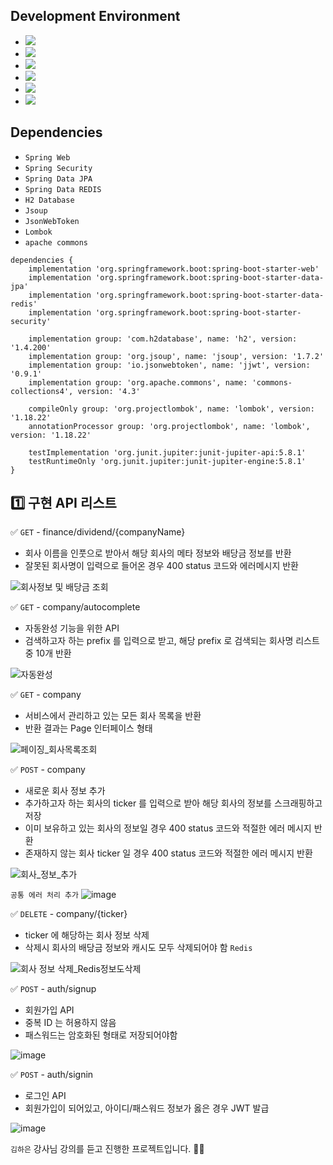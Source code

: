 
## Development Environment

- <img src="https://img.shields.io/badge/Windows-blue?style=flat&logo=windows&logoColor=white"/> 
- <img src="https://img.shields.io/badge/intellij-red?style=flat&logo=intellijidea&logoColor=white"/> 
- <img src="https://img.shields.io/badge/JDK_1.8-red?style=flat&logo=&logoColor=white"/>
- <img src="https://img.shields.io/badge/H2-blue?style=flat&logo=&logoColor=white"/>
- <img src="https://img.shields.io/badge/Gradle-skyblue?style=flat&logo=gradle&logoColor=white"/>
- <img src="https://img.shields.io/badge/Github-grey?style=flat&logo=github&logoColor=white"/>

## Dependencies
- ````Spring Web````
- ````Spring Security````
- ````Spring Data JPA````
- ````Spring Data REDIS````
- ````H2 Database````
- ````Jsoup````
- ````JsonWebToken````
- ````Lombok````
- ````apache commons````

```
dependencies {
	implementation 'org.springframework.boot:spring-boot-starter-web'
	implementation 'org.springframework.boot:spring-boot-starter-data-jpa'
	implementation 'org.springframework.boot:spring-boot-starter-data-redis'
	implementation 'org.springframework.boot:spring-boot-starter-security'

	implementation group: 'com.h2database', name: 'h2', version: '1.4.200'
	implementation group: 'org.jsoup', name: 'jsoup', version: '1.7.2'
	implementation group: 'io.jsonwebtoken', name: 'jjwt', version: '0.9.1'
	implementation group: 'org.apache.commons', name: 'commons-collections4', version: '4.3'

	compileOnly group: 'org.projectlombok', name: 'lombok', version: '1.18.22'
	annotationProcessor group: 'org.projectlombok', name: 'lombok', version: '1.18.22'

	testImplementation 'org.junit.jupiter:junit-jupiter-api:5.8.1'
	testRuntimeOnly 'org.junit.jupiter:junit-jupiter-engine:5.8.1'
}
```


## 1️⃣ 구현 API 리스트

✅ ````GET```` - finance/dividend/{companyName}
- 회사 이름을 인풋으로 받아서 해당 회사의 메타 정보와 배당금 정보를 반환
- 잘못된 회사명이 입력으로 들어온 경우 400 status 코드와 에러메시지 반환

![회사정보 및 배당금 조회](https://github.com/jinyngg/stock-dividend-project/assets/96164211/a24d28b0-8b68-4bce-b383-08d404970c97)

✅ ````GET```` - company/autocomplete
- 자동완성 기능을 위한 API
- 검색하고자 하는 prefix 를 입력으로 받고, 해당 prefix 로 검색되는 회사명 리스트 중 10개 반환

![자동완성](https://github.com/jinyngg/stock-dividend-project/assets/96164211/7d1cda77-0c5a-4448-b04c-abe6a135297f)

✅ ````GET```` - company
- 서비스에서 관리하고 있는 모든 회사 목록을 반환
- 반환 결과는 Page 인터페이스 형태

![페이징_회사목록조회](https://github.com/jinyngg/stock-dividend-project/assets/96164211/80081a96-f42a-47f6-9584-f30b86db6a8a)

✅ ````POST```` - company
- 새로운 회사 정보 추가
- 추가하고자 하는 회사의 ticker 를 입력으로 받아 해당 회사의 정보를 스크래핑하고 저장
- 이미 보유하고 있는 회사의 정보일 경우 400 status 코드와 적절한 에러 메시지 반환
- 존재하지 않는 회사 ticker 일 경우 400 status 코드와 적절한 에러 메시지 반환

![회사_정보_추가](https://github.com/jinyngg/stock-dividend-project/assets/96164211/7037cfa5-bc43-40a5-9507-43e5b14d46c2)

````공통 에러 처리 추가````
![image](https://github.com/jinyngg/stock-dividend-project/assets/96164211/7c9f165b-b361-436e-b3f2-eba09a22e470)

✅ ````DELETE```` - company/{ticker}
- ticker 에 해당하는 회사 정보 삭제
- 삭제시 회사의 배당금 정보와 캐시도 모두 삭제되어야 함 ````Redis````

![회사 정보 삭제_Redis정보도삭제](https://github.com/jinyngg/stock-dividend-project/assets/96164211/1ec9fdf2-b6f5-49f0-b3c8-f880c1e4d1c5)

✅ ````POST```` - auth/signup
- 회원가입 API
- 중복 ID 는 허용하지 않음
- 패스워드는 암호화된 형태로 저장되어야함

![image](https://github.com/jinyngg/stock-dividend-project/assets/96164211/fbff452b-91a2-4374-8851-952d7a6f14d6)

✅ ````POST```` - auth/signin
- 로그인 API
- 회원가입이 되어있고, 아이디/패스워드 정보가 옳은 경우 JWT 발급

![image](https://github.com/jinyngg/stock-dividend-project/assets/96164211/d8012e3e-db57-4000-a9fa-05a3218166e6)

````김하은```` 강사님 강의를 듣고 진행한 프로젝트입니다. 👨‍🎓
